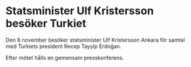 # Statsminister Ulf Kristersson besöker Turkiet

Den 8 november besöker statsminister Ulf Kristersson Ankara för samtal med Turkiets president Recep Tayyip Erdoğan.

Efter mötet hålls en gemensam presskonferens.

